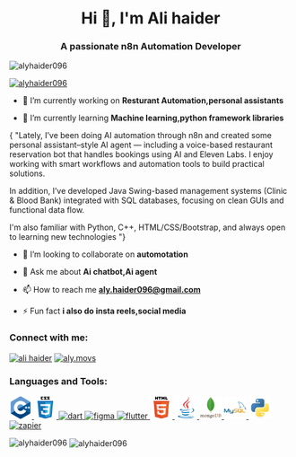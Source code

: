 <h1 align="center">Hi 👋, I'm Ali haider</h1>
<h3 align="center">A passionate n8n Automation Developer</h3>

<p align="left"> <img src="https://komarev.com/ghpvc/?username=alyhaider096&label=Profile%20views&color=0e75b6&style=flat" alt="alyhaider096" /> </p>

<p align="left"> <a href="https://github.com/ryo-ma/github-profile-trophy"><img src="https://github-profile-trophy.vercel.app/?username=alyhaider096" alt="alyhaider096" /></a> </p>

- 🔭 I’m currently working on **Resturant Automation,personal assistants**

- 🌱 I’m currently learning **Machine learning,python framework libraries**

{ "Lately, I’ve been doing AI automation through n8n and created some personal assistant–style AI agent — including a voice-based restaurant reservation bot that handles bookings using AI and Eleven Labs. I enjoy working with smart workflows and automation tools to build practical solutions.

In addition, I’ve developed Java Swing-based management systems (Clinic & Blood Bank) integrated with SQL databases, focusing on clean GUIs and functional data flow.

I'm also familiar with Python, C++, HTML/CSS/Bootstrap, and always open to learning new technologies "}

- 👯 I’m looking to collaborate on **automotation**

- 💬 Ask me about **Ai chatbot,Ai agent**

- 📫 How to reach me **aly.haider096@gmail.com**

- ⚡ Fun fact **i also do insta reels,social media**

<h3 align="left">Connect with me:</h3>
<p align="left">
<a href="https://linkedin.com/in/ali haider" target="blank"><img align="center" src="https://raw.githubusercontent.com/rahuldkjain/github-profile-readme-generator/master/src/images/icons/Social/linked-in-alt.svg" alt="ali haider" height="30" width="40" /></a>
<a href="https://instagram.com/aly.movs" target="blank"><img align="center" src="https://raw.githubusercontent.com/rahuldkjain/github-profile-readme-generator/master/src/images/icons/Social/instagram.svg" alt="aly.movs" height="30" width="40" /></a>
</p>

<h3 align="left">Languages and Tools:</h3>
<p align="left"> <a href="https://www.w3schools.com/cpp/" target="_blank" rel="noreferrer"> <img src="https://raw.githubusercontent.com/devicons/devicon/master/icons/cplusplus/cplusplus-original.svg" alt="cplusplus" width="40" height="40"/> </a> <a href="https://www.w3schools.com/css/" target="_blank" rel="noreferrer"> <img src="https://raw.githubusercontent.com/devicons/devicon/master/icons/css3/css3-original-wordmark.svg" alt="css3" width="40" height="40"/> </a> <a href="https://dart.dev" target="_blank" rel="noreferrer"> <img src="https://www.vectorlogo.zone/logos/dartlang/dartlang-icon.svg" alt="dart" width="40" height="40"/> </a> <a href="https://www.figma.com/" target="_blank" rel="noreferrer"> <img src="https://www.vectorlogo.zone/logos/figma/figma-icon.svg" alt="figma" width="40" height="40"/> </a> <a href="https://flutter.dev" target="_blank" rel="noreferrer"> <img src="https://www.vectorlogo.zone/logos/flutterio/flutterio-icon.svg" alt="flutter" width="40" height="40"/> </a> <a href="https://www.w3.org/html/" target="_blank" rel="noreferrer"> <img src="https://raw.githubusercontent.com/devicons/devicon/master/icons/html5/html5-original-wordmark.svg" alt="html5" width="40" height="40"/> </a> <a href="https://www.java.com" target="_blank" rel="noreferrer"> <img src="https://raw.githubusercontent.com/devicons/devicon/master/icons/java/java-original.svg" alt="java" width="40" height="40"/> </a> <a href="https://www.mongodb.com/" target="_blank" rel="noreferrer"> <img src="https://raw.githubusercontent.com/devicons/devicon/master/icons/mongodb/mongodb-original-wordmark.svg" alt="mongodb" width="40" height="40"/> </a> <a href="https://www.mysql.com/" target="_blank" rel="noreferrer"> <img src="https://raw.githubusercontent.com/devicons/devicon/master/icons/mysql/mysql-original-wordmark.svg" alt="mysql" width="40" height="40"/> </a> <a href="https://www.python.org" target="_blank" rel="noreferrer"> <img src="https://raw.githubusercontent.com/devicons/devicon/master/icons/python/python-original.svg" alt="python" width="40" height="40"/> </a> <a href="https://zapier.com" target="_blank" rel="noreferrer"> <img src="https://www.vectorlogo.zone/logos/zapier/zapier-icon.svg" alt="zapier" width="40" height="40"/> </a> </p>

<p><img align="left" src="https://github-readme-stats.vercel.app/api/top-langs?username=alyhaider096&show_icons=true&locale=en&layout=compact" alt="alyhaider096" /></p>

<p>&nbsp;<img align="center" src="https://github-readme-stats.vercel.app/api?username=alyhaider096&show_icons=true&locale=en" alt="alyhaider096" /></p>
